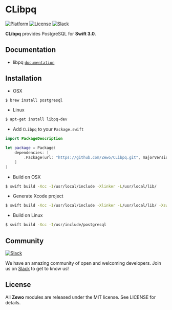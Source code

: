 # CLibpq

[![Platform][platform-badge]][platform-url]
[![License][mit-badge]][mit-url]
[![Slack][slack-badge]][slack-url]

**CLibpq** provides PostgreSQL for **Swift 3.0**.

## Documentation

- libpq [`documentation`](http://www.postgresql.org/docs/9.1/static/libpq.html)

## Installation

- OSX

```bash
$ brew install postgresql
```

- Linux

```bash
$ apt-get install libpq-dev
```

- Add `CLibpq` to your `Package.swift`

```swift
import PackageDescription

let package = Package(
    dependencies: [
        .Package(url: "https://github.com/Zewo/CLibpq.git", majorVersion: 0, minor: 13),
    ]
)

```

- Build on OSX
```bash
$ swift build -Xcc -I/usr/local/include -Xlinker -L/usr/local/lib/
```

- Generate Xcode project
```bash 
$ swift build -Xcc -I/usr/local/include -Xlinker -L/usr/local/lib/ -Xswiftc -I/usr/local/include -X
```

- Build on Linux
```bash
$ swift build -Xcc -I/usr/include/postgresql
```

## Community

[![Slack][slack-image]][slack-url]

We have an amazing community of open and welcoming developers. Join us on [Slack][slack-url] to get to know us!

## License

All **Zewo** modules are released under the MIT license. See LICENSE for details.

[platform-badge]: https://img.shields.io/badge/Platform-Mac%20%26%20Linux-lightgray.svg?style=flat
[platform-url]: https://swift.org
[mit-badge]: https://img.shields.io/badge/License-MIT-blue.svg?style=flat
[mit-url]: https://tldrlegal.com/license/mit-license
[slack-image]: http://s13.postimg.org/ybwy92ktf/Slack.png
[slack-badge]: https://zewo-slackin.herokuapp.com/badge.svg
[slack-url]: http://slack.zewo.io
